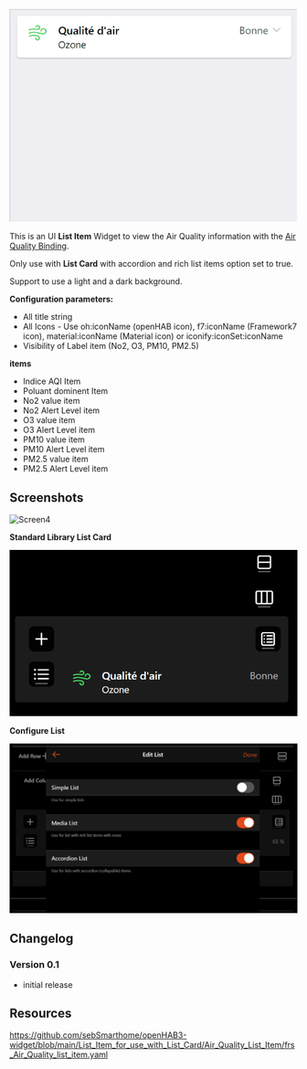 ![Screen1](https://github.com/sebSmarthome/openHAB3-widget/raw/main/List_Item_for_use_with_List_Card/Air_Quality_List_Item/screenshots/AirQualityListItemScreenShot.gif)

This is an UI **List Item** Widget to view the Air Quality information with the [Air Quality Binding](https://www.openhab.org/addons/bindings/airquality/).

Only use with **List Card** with accordion and rich list items option set to true.

Support to use a light and a dark background.

**Configuration parameters:**

* All title string
* All Icons - Use oh:iconName (openHAB icon), f7:iconName (Framework7 icon), material:iconName (Material icon) or iconify:iconSet:iconName
* Visibility of Label item (No2, O3, PM10, PM2.5)

**items**

* Indice AQI Item
* Poluant dominent Item
* No2 value item
* No2 Alert Level item
* O3 value item
* O3 Alert Level item
* PM10 value item
* PM10 Alert Level item
* PM2.5 value item
* PM2.5 Alert Level item

## Screenshots

![Screen4](https://github.com/sebSmarthome/openHAB3-widget/raw/main/List_Item_for_use_with_List_Card/Air_Quality_List_Item/screenshots/AirQualityItemScreenShot4.PNG)

**Standard Library List Card**

![Screen2](https://github.com/sebSmarthome/openHAB3-widget/raw/main/List_Item_for_use_with_List_Card/Air_Quality_List_Item/screenshots/AirQualityListItemScreenShot3.PNG)

**Configure List**

![Screen3](https://github.com/sebSmarthome/openHAB3-widget/raw/main/List_Item_for_use_with_List_Card/Astro_Moon_List_Item/screenshots/AstroMoonListItemScreenShot2.PNG)

## Changelog

### Version 0.1

* initial release

## Resources

<https://github.com/sebSmarthome/openHAB3-widget/blob/main/List_Item_for_use_with_List_Card/Air_Quality_List_Item/frs_Air_Quality_list_item.yaml>